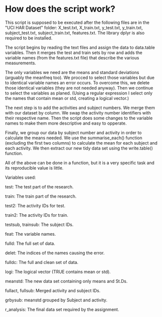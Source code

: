 # How does the script work?

This script is supposed to be executed after the following files are in the "UCI HAR Dataset" folder:
X_test.txt, X_train.txt, y_test.txt, y_train.txt, subject_test.txt, subject_train.txt, features.txt.
The library dplyr is also required to be installed.

The script begins by reading the text files and assign the data to data.table variables.
Then it merges the test and train sets by row and adds the variable names 
(from the features.txt file) that describe the various measurements.

The only variables we need are the means and standard deviations (arguably the meanfreq too).
We procced to select those variables but due to identical variable names an error occurs.
To overcome this, we delete those identical variables (they are not needed anyway).
Then we continue to select the variables as planed. (Using a regular expression I select
only the names that contain mean or std, creating a logical vector.)

The next step is to add the activities and subject numbers. We merge them with our dataset by column.
We swap the activity number identifiers with their respective name.
Then the script does some changes to the variable names to make them more descriptive and easy to opperate.

Finally, we group our data by subject number and activity in order to calculate the means needed.
We use the summarise_each() function (excluding the first two columns) to calculate the mean 
for each subject and each activity. We then extract our new tidy data set using the write.table() function.

All of the above can be done in a function, but it is a very specific task and its reproducible value is little.
<p>Variables used:</p>
<p>test: The test part of the research.</p>
<p>train: The train part of the research.</p>
<p>test2: The activity IDs for test.</p>
<p>train2: The activity IDs for train.</p>
<p>testsub, trainsub: The subject IDs.</p>
<p>feat: The variable names.</p>
<p>fulld: The full set of data.</p>
<p>delet: The indices of the names causing the error.</p>
<p>fulldc: The full and clean set of data.</p>
<p>logi: The logical vector (TRUE contains mean or std).</p>
<p>meanstd: The new data set containing only means and St.Ds.</p>
<p>fullact, fullsub: Merged activity and subject IDs.</p>
<p>grbysub: meanstd grouped by Subject and activity.</p>
<p>r_analysis: The final data set required by the assignment.</p>
